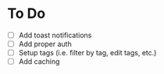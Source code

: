 # To Do

- [ ] Add toast notifications
- [ ] Add proper auth
- [ ] Setup tags (i.e. filter by tag, edit tags, etc.)
- [ ] Add caching

